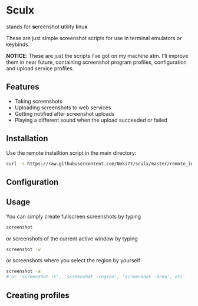 Sculx
======

stands for **sc**reenshot **u**tility **l**inu**x**

These are just simple screenshot scripts for use in terminal emulators or keybinds.

**NOTICE**: These are just the scripts i've got on my machine atm. I'll improve them in near future, containing screenshot program profiles, configuration and upload service profiles.

## Features
* Taking screenshots
* Uploading screenshots to web services
* Getting notified after screenshot uploads
* Playing a different sound when the upload succeeded or failed

## Installation
Use the remote installtion script in the main directory:
```bash
curl -s https://raw.githubusercontent.com/Noki77/sculx/master/remote_install.sh | sh
```

## Configuration

## Usage
You can simply create fullscreen screenshots by typing
```bash
screenshot
```

or screenshots of the current active window by typing
```bash
screenshot -w
```

or screenshots where you select the region by yourself
```bash
screenshot -a
# or 'screenshot -r', 'screenshot -region', 'screenshot -area', etc.
```

## Creating profiles
